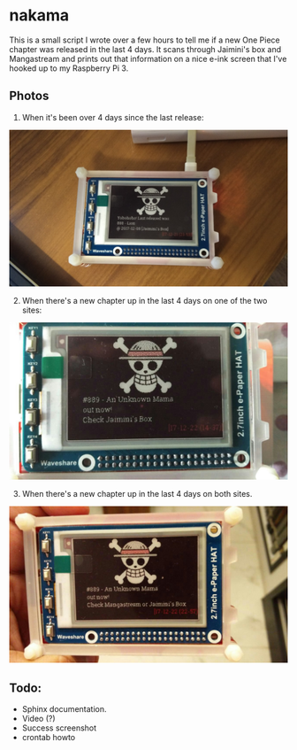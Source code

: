 # nakama

This is a small script I wrote over a few hours to tell me if a new One Piece chapter was released in the last 4 days. It scans through Jaimini's box and Mangastream and prints out that information on a nice e-ink screen that I've hooked up to my Raspberry Pi 3.

## Photos

1. When it's been over 4 days since the last release:

![Photo](images/photo_01.jpg)

2. When there's a new chapter up in the last 4 days on one of the two sites:

![Photo](images/photo_04.jpeg)

3. When there's a new chapter up in the last 4 days on both sites.

![Photo](images/photo_05.jpeg)

## Todo:

   * Sphinx documentation.
   * Video (?)
   * Success screenshot
   * crontab howto
  
